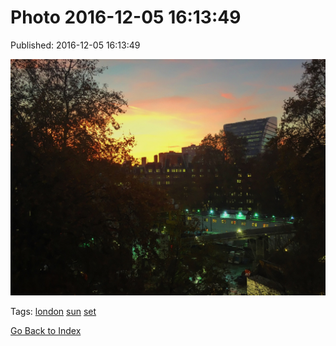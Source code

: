 
# Photo 2016-12-05 16:13:49

Published: 2016-12-05 16:13:49

![](154079674677-0.jpg)

Tags: [london](tag-london.md) [sun](tag-sun.md) [set](tag-set.md)

[Go Back to Index](index.md)
